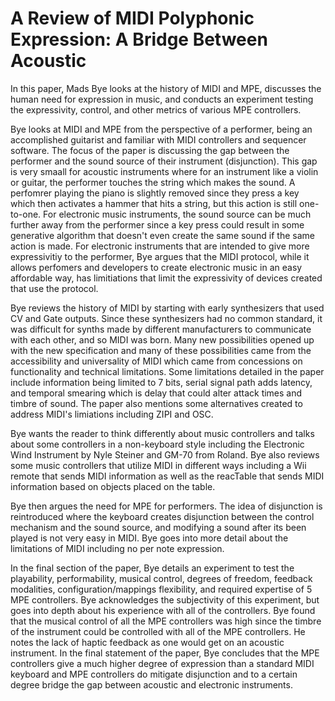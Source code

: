 # A Review of MIDI Polyphonic Expression: A Bridge Between Acoustic

In this paper, Mads Bye looks at the history of MIDI and MPE, discusses the human need for expression in music, and conducts an experiment testing the expressivity, control, and other metrics of various MPE controllers.

Bye looks at MIDI and MPE from the perspective of a performer, being an accomplished guitarist and familiar with MIDI controllers and sequencer software. The focus of the paper is discussing the gap between the performer and the sound source of their instrument (disjunction). This gap is very smaall for acoustic instruments where for an instrument like a violin or guitar, the performer touches the string which makes the sound. A perfomrer playing the piano is slightly removed since they press a key which then activates a hammer that hits a string, but this action is still one-to-one. For electronic music instruments, the sound source can be much further away from the performer since a key press could result in some generative algorithm that doesn't even create the same sound if the same action is made. For electronic instruments that are intended to give more expressivitiy to the performer, Bye argues that the MIDI protocol, while it allows perfomers and developers to create electronic music in an easy affordable way, has limitiations that limit the expressivity of devices created that use the protocol.

Bye reviews the history of MIDI by starting with early synthesizers that used CV and Gate outputs. Since these synthesizers had no common standard, it was difficult for synths made by different manufacturers to communicate with each other, and so MIDI was born. Many new possibilities opened up with the new specification and many of these possibilities came from the accessibility and universality of MIDI which came from concessions on functionality and technical limitations. Some limitations detailed in the paper include information being limited to 7 bits, serial signal path adds latency, and temporal smearing which is delay that could alter attack times and timbre of sound. The paper also mentions some alternatives created to address MIDI's limiations including ZIPI and OSC.

Bye wants the reader to think differently about music controllers and talks about some controllers in a non-keyboard style including the Electronic Wind Instrument by Nyle Steiner and GM-70 from Roland. Bye also reviews some music controllers that utilize MIDI in different ways including a Wii remote that sends MIDI information as well as the reacTable that sends MIDI information based on objects placed on the table.

Bye then argues the need for MPE for performers. The idea of disjunction is reintroduced where the keyboard creates disjunction between the control mechanism and the sound source, and modifying a sound after its been played is not very easy in MIDI. Bye goes into more detail about the limitations of MIDI including no per note expression.

In the final section of the paper, Bye details an experiment to test the playability, performability, musical control, degrees of freedom, feedback modalities, configuration/mappings flexibility, and required expertise of 5 MPE controllers. Bye acknowledges the subjectivity of this experiment, but goes into depth about his experience with all of the controllers. Bye found that the musical control of all the MPE controllers was high since the timbre of the instrument could be controlled with all of the MPE controllers. He notes the lack of haptic feedback as one would get on an acoustic instrument. In the final statement of the paper, Bye concludes that the MPE controllers give a much higher degree of expression than a standard MIDI keyboard and MPE controllers do mitigate disjunction and to a certain degree bridge the gap between acoustic and electronic instruments.